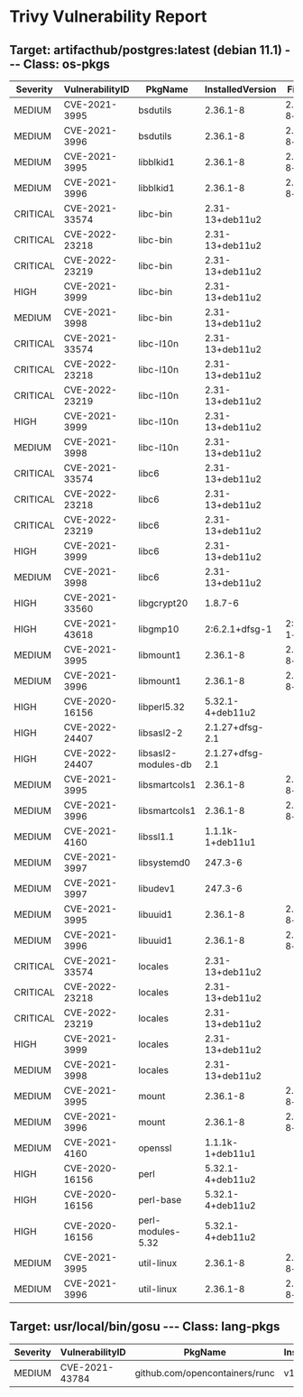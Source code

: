 # Trivy Vulnerability Report

## Target: artifacthub/postgres:latest (debian 11.1) --- Class: os-pkgs
|Severity|VulnerabilityID|PkgName|InstalledVersion|FixedVersion|
|--------|---------------|-------|----------------|------------|
|MEDIUM|CVE-2021-3995|bsdutils|2.36.1-8|2.36.1-8+deb11u1|
|MEDIUM|CVE-2021-3996|bsdutils|2.36.1-8|2.36.1-8+deb11u1|
|MEDIUM|CVE-2021-3995|libblkid1|2.36.1-8|2.36.1-8+deb11u1|
|MEDIUM|CVE-2021-3996|libblkid1|2.36.1-8|2.36.1-8+deb11u1|
|CRITICAL|CVE-2021-33574|libc-bin|2.31-13+deb11u2||
|CRITICAL|CVE-2022-23218|libc-bin|2.31-13+deb11u2||
|CRITICAL|CVE-2022-23219|libc-bin|2.31-13+deb11u2||
|HIGH|CVE-2021-3999|libc-bin|2.31-13+deb11u2||
|MEDIUM|CVE-2021-3998|libc-bin|2.31-13+deb11u2||
|CRITICAL|CVE-2021-33574|libc-l10n|2.31-13+deb11u2||
|CRITICAL|CVE-2022-23218|libc-l10n|2.31-13+deb11u2||
|CRITICAL|CVE-2022-23219|libc-l10n|2.31-13+deb11u2||
|HIGH|CVE-2021-3999|libc-l10n|2.31-13+deb11u2||
|MEDIUM|CVE-2021-3998|libc-l10n|2.31-13+deb11u2||
|CRITICAL|CVE-2021-33574|libc6|2.31-13+deb11u2||
|CRITICAL|CVE-2022-23218|libc6|2.31-13+deb11u2||
|CRITICAL|CVE-2022-23219|libc6|2.31-13+deb11u2||
|HIGH|CVE-2021-3999|libc6|2.31-13+deb11u2||
|MEDIUM|CVE-2021-3998|libc6|2.31-13+deb11u2||
|HIGH|CVE-2021-33560|libgcrypt20|1.8.7-6||
|HIGH|CVE-2021-43618|libgmp10|2:6.2.1+dfsg-1|2:6.2.1+dfsg-1+deb11u1|
|MEDIUM|CVE-2021-3995|libmount1|2.36.1-8|2.36.1-8+deb11u1|
|MEDIUM|CVE-2021-3996|libmount1|2.36.1-8|2.36.1-8+deb11u1|
|HIGH|CVE-2020-16156|libperl5.32|5.32.1-4+deb11u2||
|HIGH|CVE-2022-24407|libsasl2-2|2.1.27+dfsg-2.1||
|HIGH|CVE-2022-24407|libsasl2-modules-db|2.1.27+dfsg-2.1||
|MEDIUM|CVE-2021-3995|libsmartcols1|2.36.1-8|2.36.1-8+deb11u1|
|MEDIUM|CVE-2021-3996|libsmartcols1|2.36.1-8|2.36.1-8+deb11u1|
|MEDIUM|CVE-2021-4160|libssl1.1|1.1.1k-1+deb11u1||
|MEDIUM|CVE-2021-3997|libsystemd0|247.3-6||
|MEDIUM|CVE-2021-3997|libudev1|247.3-6||
|MEDIUM|CVE-2021-3995|libuuid1|2.36.1-8|2.36.1-8+deb11u1|
|MEDIUM|CVE-2021-3996|libuuid1|2.36.1-8|2.36.1-8+deb11u1|
|CRITICAL|CVE-2021-33574|locales|2.31-13+deb11u2||
|CRITICAL|CVE-2022-23218|locales|2.31-13+deb11u2||
|CRITICAL|CVE-2022-23219|locales|2.31-13+deb11u2||
|HIGH|CVE-2021-3999|locales|2.31-13+deb11u2||
|MEDIUM|CVE-2021-3998|locales|2.31-13+deb11u2||
|MEDIUM|CVE-2021-3995|mount|2.36.1-8|2.36.1-8+deb11u1|
|MEDIUM|CVE-2021-3996|mount|2.36.1-8|2.36.1-8+deb11u1|
|MEDIUM|CVE-2021-4160|openssl|1.1.1k-1+deb11u1||
|HIGH|CVE-2020-16156|perl|5.32.1-4+deb11u2||
|HIGH|CVE-2020-16156|perl-base|5.32.1-4+deb11u2||
|HIGH|CVE-2020-16156|perl-modules-5.32|5.32.1-4+deb11u2||
|MEDIUM|CVE-2021-3995|util-linux|2.36.1-8|2.36.1-8+deb11u1|
|MEDIUM|CVE-2021-3996|util-linux|2.36.1-8|2.36.1-8+deb11u1|

## Target: usr/local/bin/gosu --- Class: lang-pkgs
|Severity|VulnerabilityID|PkgName|InstalledVersion|FixedVersion|
|--------|---------------|-------|----------------|------------|
|MEDIUM|CVE-2021-43784|github.com/opencontainers/runc|v1.0.1|v1.0.3|
